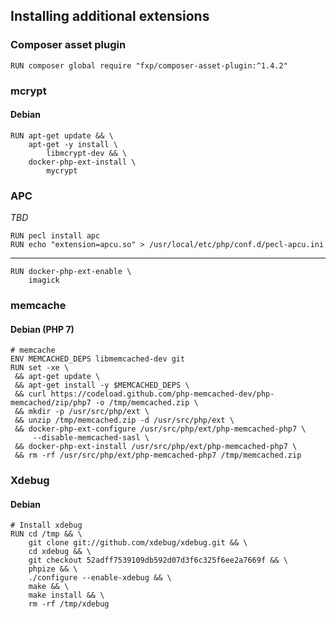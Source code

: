 ## Installing additional extensions

### Composer asset plugin

    RUN composer global require "fxp/composer-asset-plugin:^1.4.2"

### mcrypt

#### Debian

```
RUN apt-get update && \
    apt-get -y install \
        libmcrypt-dev && \
    docker-php-ext-install \
        mycrypt        
```


### APC

*TBD*

    RUN pecl install apc
    RUN echo "extension=apcu.so" > /usr/local/etc/php/conf.d/pecl-apcu.ini

---

    RUN docker-php-ext-enable \
        imagick

### memcache

#### Debian (PHP 7)     
     
    # memcache
    ENV MEMCACHED_DEPS libmemcached-dev git
    RUN set -xe \
     && apt-get update \
     && apt-get install -y $MEMCACHED_DEPS \
     && curl https://codeload.github.com/php-memcached-dev/php-memcached/zip/php7 -o /tmp/memcached.zip \
     && mkdir -p /usr/src/php/ext \
     && unzip /tmp/memcached.zip -d /usr/src/php/ext \
     && docker-php-ext-configure /usr/src/php/ext/php-memcached-php7 \
         --disable-memcached-sasl \
     && docker-php-ext-install /usr/src/php/ext/php-memcached-php7 \
     && rm -rf /usr/src/php/ext/php-memcached-php7 /tmp/memcached.zip
     
### Xdebug

#### Debian

    # Install xdebug
    RUN cd /tmp && \
        git clone git://github.com/xdebug/xdebug.git && \
        cd xdebug && \
        git checkout 52adff7539109db592d07d3f6c325f6ee2a7669f && \
        phpize && \
        ./configure --enable-xdebug && \
        make && \
        make install && \
        rm -rf /tmp/xdebug        